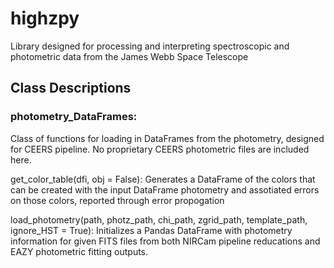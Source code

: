 # highzpy
Library designed for processing and interpreting spectroscopic and photometric data from the James Webb Space Telescope

## Class Descriptions

### photometry_DataFrames:

Class of functions for loading in DataFrames from the photometry, designed for CEERS pipeline. No proprietary CEERS 
photometric files are included here.


get_color_table(dfi, obj = False): Generates a DataFrame of the colors that can be created with the input DataFrame photometry and assotiated 
            errors on those colors, reported through error propogation

            
load_photometry(path, photz_path, chi_path, zgrid_path, template_path, ignore_HST = True): Initializes a Pandas DataFrame with photometry information for given FITS files from both
            NIRCam pipeline reducations and EAZY photometric fitting outputs.

